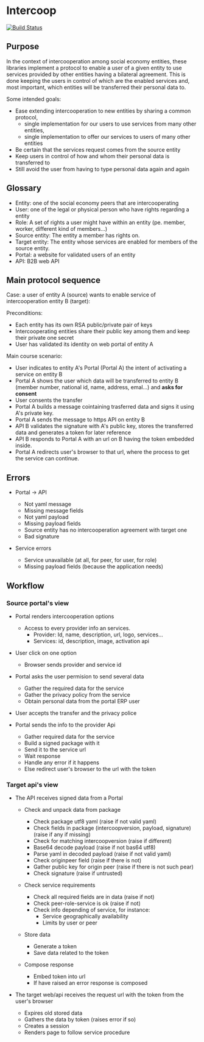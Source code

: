 # Intercoop

[![Build Status](https://travis-ci.org/Som-Energia/intercoop.svg?branch=master)](https://travis-ci.org/Som-Energia/intercoop)

## Purpose

In the context of intercooperation among social economy entities,
these libraries implement a protocol to enable a user of a given entity
to use services provided by other entities having a bilateral agreement.
This is done keeping the users in control of which are the enabled
services and, most important, which entities will be transferred
their personal data to.

Some intended goals:

- Ease extending intercooperation to new entities by sharing a common protocol,
    - single implementation for our users to use services from many other entities,
    - single implementation to offer our services to users of many other entities
- Be certain that the services request comes from the source entity 
- Keep users in control of how and whom their personal data is transferred to
- Still avoid the user from having to type personal data again and again


## Glossary

- Entity: one of the social economy peers that are intercooperating
- User: one of the legal or physical person who have rights regarding a entity
- Role: A set of rights a user might have within an entity (pe. member, worker, different kind of members...)
- Source entity: The entity a member has rights on.
- Target entity: The entity whose services are enabled for members of the source entity.
- Portal: a website for validated users of an entity
- API: B2B web API

## Main protocol sequence

Case: a user of entity A (source) wants to enable service of intercooperation entity B (target):

Preconditions:

- Each entity has its own RSA public/private pair of keys
- Intercooperating entities share their public key among them and keep their private one secret
- User has validated its identity on web portal of entity A

Main course scenario:

- User indicates to entity A's Portal (Portal A) the intent of activating a service on entity B
- Portal A shows the user which data will be transferred to entity B (member number, national id, name, address, emal...) and **asks for consent**
- User consents the transfer
- Portal A builds a message cointaining trasferred data and signs it using A's private key.
- Portal A sends the message to https API on entity B
- API B validates the signature with A's public key, stores the transferred data and generates a token for later reference
- API B responds to Portal A with an url on B having the token embedded inside.
- Portal A redirects user's browser to that url, where the process to get the service can continue.


## Errors

- Portal -> API
	- Not yaml message
	- Missing message fields
	- Not yaml payload
	- Missing payload fields
	- Source entity has no intercooperation agreement with target one
	- Bad signature

- Service errors
    - Service unavailable (at all, for peer, for user, for role)
    - Missing payload fields (because the application needs)



## Workflow

### Source portal's view

- Portal renders intercooperation options
	- Access to every provider info an services.
		- Provider: Id, name, description, url, logo, services...
		- Services: id, description, image, activation api

- User click on one option
	- Browser sends provider and service id

- Portal asks the user permision to send several data
	- Gather the required data for the service
	- Gather the privacy policy from the service
	- Obtain personal data from the portal ERP user

- User accepts the transfer and the privacy police

- Portal sends the info to the provider Api

	- Gather required data for the service
	- Build a signed package with it
	- Send it to the service url
	- Wait response
	- Handle any error if it happens
	- Else redirect user's browser to the url with the token


### Target api's view

- The API receives signed data from a Portal
	- Check and unpack data from package
		+ Check package utf8 yaml (raise if not valid yaml)
		+ Check fields in package (intercoopversion, payload, signature) (raise if any if missing)
		+ Check for matching intercoopversion (raise if different)
		+ Base64 decode payload (raise if not bas64 utf8)
		+ Parse yaml in decoded payload (raise if not valid yaml)
		+ Check originpeer field (raise if there is not)
		+ Gather public key for origin peer (raise if there is not such pear)
		+ Check signature (raise if untrusted)

	- Check service requirements
		- Check all required fields are in data (raise if not)
		- Check peer-role-service is ok (raise if not)
		- Check info depending of service, for instance:
			- Service geographically availability
			- Limits by user or peer

	- Store data
		+ Generate a token
		+ Save data related to the token

	- Compose response
		- Embed token into url
		- If have raised an error response is composed

- The target web/api receives the request url with the token from the user's browser
	- Expires old stored data
	- Gathers the data by token (raises error if so)
	- Creates a session
	- Renders page to follow service procedure






